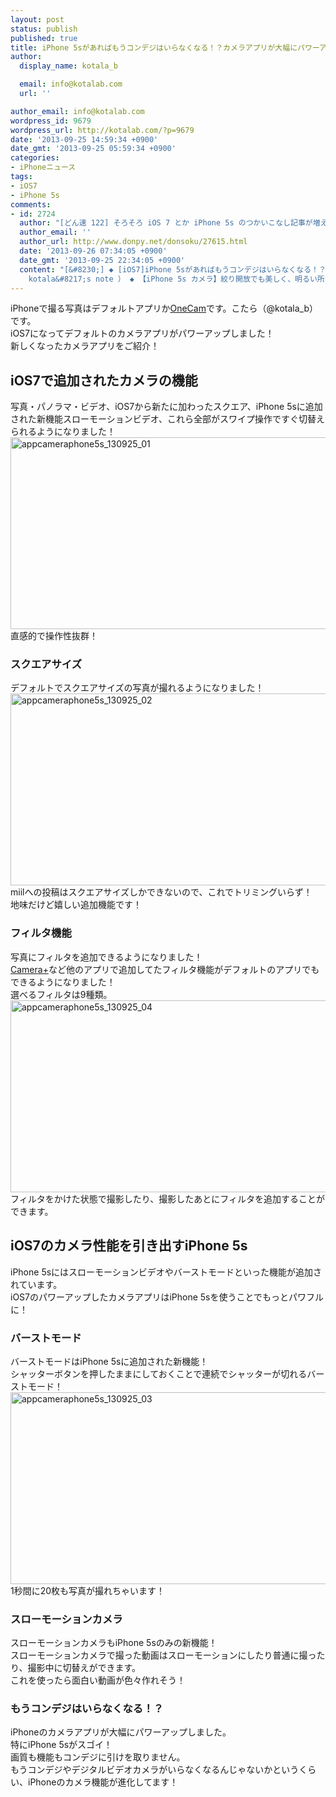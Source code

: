 ```yaml
---
layout: post
status: publish
published: true
title: iPhone 5sがあればもうコンデジはいらなくなる！？カメラアプリが大幅にパワーアップ！
author:
  display_name: kotala_b

  email: info@kotalab.com
  url: ''

author_email: info@kotalab.com
wordpress_id: 9679
wordpress_url: http://kotalab.com/?p=9679
date: '2013-09-25 14:59:34 +0900'
date_gmt: '2013-09-25 05:59:34 +0900'
categories:
- iPhoneニュース
tags:
- iOS7
- iPhone 5s
comments:
- id: 2724
  author: "[どん速 122] そろそろ iOS 7 とか iPhone 5s のつかいこなし記事が増えてきてうれしい限り。他 | 覚醒する @CDiP"
  author_email: ''
  author_url: http://www.donpy.net/donsoku/27615.html
  date: '2013-09-26 07:34:05 +0900'
  date_gmt: '2013-09-25 22:34:05 +0900'
  content: "[&#8230;] ◆ [iOS7]iPhone 5sがあればもうコンデジはいらなくなる！？カメラアプリが大幅にパワーアップ！ （ via
    kotala&#8217;s note ） ◆ 【iPhone 5s カメラ】絞り開放でも美しく、明るい所から朝焼けの [&#8230;]"
---
```

<p>iPhoneで撮る写真はデフォルトアプリか<a href="https://itunes.apple.com/jp/app/onecam-mana-lian-xie-furikkude/id422845617?mt=8&uo=4&at=10l4yU" rel="nofollow" target="_blank">OneCam</a>です。こたら（@kotala_b）です。<br />
iOS7になってデフォルトのカメラアプリがパワーアップしました！<br />
新しくなったカメラアプリをご紹介！<br />
<!--more--></p>
<h2>iOS7で追加されたカメラの機能</h2>
<p>写真・パノラマ・ビデオ、iOS7から新たに加わったスクエア、iPhone 5sに追加された新機能スローモーションビデオ、これら全部がスワイプ操作ですぐ切替えられるようになりました！<br />
<img src="http://kotalab.com/wp-content/uploads/appcameraphone5s_130925_01-546x307.jpg" alt="appcameraphone5s_130925_01" width="546" height="307" class="alignnone size-large wp-image-9684" /><br />
直感的で操作性抜群！</p>
<h3>スクエアサイズ</h3>
<p>デフォルトでスクエアサイズの写真が撮れるようになりました！<br />
<img src="http://kotalab.com/wp-content/uploads/appcameraphone5s_130925_02-546x307.jpg" alt="appcameraphone5s_130925_02" width="546" height="307" class="alignnone size-large wp-image-9685" /><br />
miilへの投稿はスクエアサイズしかできないので、これでトリミングいらず！<br />
地味だけど嬉しい追加機能です！</p>
<h3>フィルタ機能</h3>
<p>写真にフィルタを追加できるようになりました！<br />
<a href="https://itunes.apple.com/jp/app/camera+/id329670577?mt=8&uo=4&at=10l4yU" rel="nofollow" target="_blank">Camera+</a>など他のアプリで追加してたフィルタ機能がデフォルトのアプリでもできるようになりました！<br />
選べるフィルタは9種類。<br />
<img src="http://kotalab.com/wp-content/uploads/appcameraphone5s_130925_04-546x307.jpg" alt="appcameraphone5s_130925_04" width="546" height="307" class="alignnone size-large wp-image-9682" /><br />
フィルタをかけた状態で撮影したり、撮影したあとにフィルタを追加することができます。</p>
<h2>iOS7のカメラ性能を引き出すiPhone 5s</h2>
<p>iPhone 5sにはスローモーションビデオやバーストモードといった機能が追加されています。<br />
iOS7のパワーアップしたカメラアプリはiPhone 5sを使うことでもっとパワフルに！</p>
<h3>バーストモード</h3>
<p>バーストモードはiPhone 5sに追加された新機能！<br />
シャッターボタンを押したままにしておくことで連続でシャッターが切れるバーストモード！<br />
<img src="http://kotalab.com/wp-content/uploads/appcameraphone5s_130925_03-546x307.jpg" alt="appcameraphone5s_130925_03" width="546" height="307" class="alignnone size-large wp-image-9683" /><br />
1秒間に20枚も写真が撮れちゃいます！</p>
<h3>スローモーションカメラ</h3>
<p>スローモーションカメラもiPhone 5sのみの新機能！<br />
スローモーションカメラで撮った動画はスローモーションにしたり普通に撮ったり、撮影中に切替えができます。<br />
これを使ったら面白い動画が色々作れそう！</p>
<h3>もうコンデジはいらなくなる！？</h3>
<p>iPhoneのカメラアプリが大幅にパワーアップしました。<br />
特にiPhone 5sがスゴイ！<br />
画質も機能もコンデジに引けを取りません。<br />
もうコンデジやデジタルビデオカメラがいらなくなるんじゃないかというくらい、iPhoneのカメラ機能が進化してます！</p>
